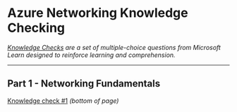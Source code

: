 # Azure Networking Knowledge Checking
_[Knowledge Checks](https://learn.microsoft.com/en-us/teamblog/microsoft-learn-tour#knowledge-checks) are a set of multiple-choice questions from Microsoft Learn designed to reinforce learning and comprehension._

---
## Part 1 - Networking Fundamentals
[Knowledge check #1](https://learn.microsoft.com/en-us/training/modules/network-fundamentals/5-ip-tcp-basics#check-your-knowledge) _(bottom of page)_